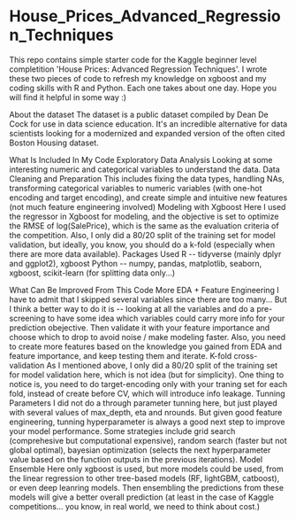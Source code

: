 # House_Prices_Advanced_Regression_Techniques

This repo contains simple starter code for the Kaggle beginner level completition 'House Prices: Advanced Regression Techniques'. I wrote these two pieces of code to refresh my knowledge on xgboost and my coding skills with R and Python. Each one takes about one day. Hope you will find it helpful in some way :)

About the dataset
The dataset is a public dataset compiled by Dean De Cock for use in data science education. It's an incredible alternative for data scientists looking for a modernized and expanded version of the often cited Boston Housing dataset.

What Is Included In My Code
Exploratory Data Analysis
Looking at some interesting numeric and categorical variables to understand the data.
Data Cleaning and Preparation
This includes fixing the data types, handling NAs, transforming categorical variables to numeric variables (with one-hot encoding and target encoding), and create simple and intuitive new features (not much feature engineering involved)
Modeling with Xgboost
Here I used the regressor in Xgboost for modeling, and the objective is set to optimize the RMSE of log(SalePrice), which is the same as the evaluation criteria of the competition. Also, I only did a 80/20 split of the training set for model validation, but ideally, you know, you should do a k-fold (especially when there are more data available).
Packages Used
R -- tidyverse (mainly dplyr and ggplot2), xgboost
Python -- numpy, pandas, matplotlib, seaborn, xgboost, scikit-learn (for splitting data only...)

What Can Be Improved From This Code
More EDA + Feature Engineering
I have to admit that I skipped several variables since there are too many... But I think a better way to do it is -- looking at all the variables and do a pre-screening to have some idea which variables could carry more info for your prediction obejective. Then validate it with your feature importance and choose which to drop to avoid noise / make modeling faster. Also, you need to create more features based on the knowledge you gained from EDA and feature importance, and keep testing them and iterate.
K-fold cross-validation
As I mentioned above, I only did a 80/20 split of the training set for model validation here, which is not idea (but for simplicity). One thing to notice is, you need to do target-encoding only with your traning set for each fold, instead of create before CV, which will introduce info leakage.
Tunning Parameters
I did not do a through parameter tunning here, but just played with several values of max_depth, eta and nrounds. But given good feature engineering, tunning hyperparameter is always a good next step to improve your model performance. Some strategies include grid search (comprehesive but computational expensive), random search (faster but not global optimal), bayesian optimization (selects the next hyperparameter value based on the function outputs in the previous iterations).
Model Ensemble
Here only xgboost is used, but more models could be used, from the linear regression to other tree-based models (RF, lightGBM, catboost), or even deep leanring models. Then ensembling the predictions from these models will give a better overall prediction (at least in the case of Kaggle competitions... you know, in real world, we need to think about cost.)
